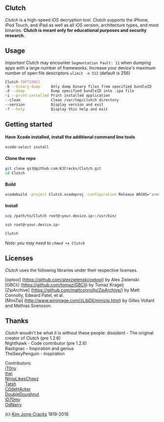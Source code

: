 Clutch
------------
*Clutch* is a high-speed iOS decryption tool. Clutch supports the iPhone, iPod Touch, and iPad as well as all iOS version, architecture types, and most binaries. **Clutch is meant only for educational purposes and security research.**

Usage
------------

*Important*
Clutch may encounter `Segmentation Fault: 11` when dumping apps with a large number of frameworks. Increase your device's maximum number of open file descriptors
`ulimit -n 512` (default is 256)

```sh 
Clutch [OPTIONS]
-b --binary-dump     Only dump binary files from specified bundleID
-d --dump            Dump specified bundleID into .ipa file
-i --print-installed Print installed application
--clean              Clean /var/tmp/clutch directory
--version            Display version and exit
-? --help            Display this help and exit
```  
Getting started
------------
#### Have Xcode installed, install the additional command line tools
```sh
xcode-select install
```
#### Clone the repo  
```sh
git clone git@github.com:KJCracks/Clutch.git
cd Clutch
```  
#### Build  
```sh
xcodebuild -project Clutch.xcodeproj -configuration Release ARCHS="armv7 armv7s arm64" build
```
#### Install

```sh
scp /path/to/Clutch root@<your.device.ip>:/usr/bin/
```
```sh 
ssh root@<your.device.ip>
```
```sh 
Clutch
```
_Note: you may need to `chmod +x Clutch`_  
  
  
Licenses
------------
*Clutch* uses the following libraries under their respective licenses.

[optool] (https://github.com/alexzielenski/optool) by Alex Zielenski<br />
[GBCli] (https://github.com/tomaz/GBCli) by Tomaz Kragelj<br />
[ZipArchive] (https://github.com/mattconnolly/ZipArchive/) by Matt Connolly, Edward Patel, et al.<br />
[MiniZip] (http://www.winimage.com/zLibDll/minizip.html) by Gilles Vollant and Mathias Svensson.

Thanks
------------
*Clutch* woudn't be what it is without these people:
dissident - The original creator of *Clutch* (pre 1.2.6)  
Nighthawk - Code contributor (pre 1.2.6)  
Rastignac - Inspiration and genius  
TheSexyPenguin - Inspiration  
  
Contributors:  
[iT0ny](https://github.com/iT0ny)  
[ttwj](https://github.com/ttwj)  
[NinjaLikesCheez](https://github.com/NinjaLikesCheez)  
[Tatsh](https://github.com/Tatsh)  
[C0deH4cker](https://github.com/C0deH4cker)  
[DoubleDoughnut](https://github.com/DoubleDoughnut)  
[iD70my](https://github.com/iD70my)  
[OdNairy](https://github.com/OdNairy)  

  
(c) [Kim Jong-Cracks](http://cracksby.kim) 1819-2016
